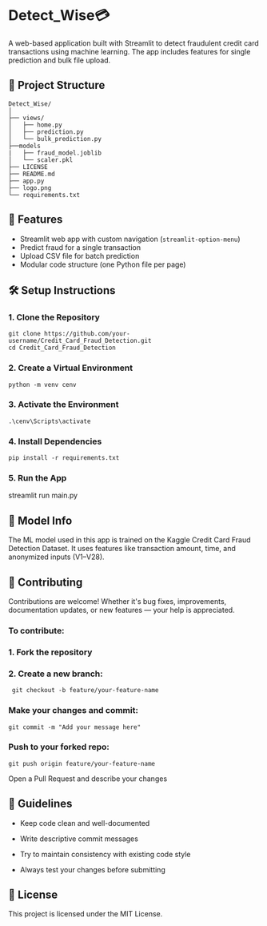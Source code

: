 # Detect_Wise💳 

A web-based application built with Streamlit to detect fraudulent credit card transactions using machine learning. The app includes features for single prediction and bulk file upload.



## 📂 Project Structure

    Detect_Wise/
    │
    ├── views/                  
    │   ├── home.py            
    │   ├── prediction.py       
    │   └── bulk_prediction.py 
    ├──models
    |   ├── fraud_model.joblib      
    │   └── scaler.pkl
    ├── LICENSE
    ├── README.md
    ├── app.py
    ├── logo.png     
    └── requirements.txt             
    
## 🚀 Features

- Streamlit web app with custom navigation (`streamlit-option-menu`)
- Predict fraud for a single transaction
- Upload CSV file for batch prediction
- Modular code structure (one Python file per page)



## 🛠️ Setup Instructions

### 1. Clone the Repository
    
    git clone https://github.com/your-username/Credit_Card_Fraud_Detection.git
    cd Credit_Card_Fraud_Detection

### 2. Create a Virtual Environment
    
    python -m venv cenv

### 3. Activate the Environment
    
    .\cenv\Scripts\activate

### 4. Install Dependencies
    
    pip install -r requirements.txt


### 5. Run the App
streamlit run main.py


## 🧪 Model Info
The ML model used in this app is trained on the Kaggle Credit Card Fraud Detection Dataset. It uses features like transaction amount, time, and anonymized inputs (V1–V28).


## 🤝 Contributing

Contributions are welcome! Whether it's bug fixes, improvements, documentation updates, or new features — your help is appreciated.

### To contribute:

### 1. Fork the repository
### 2. Create a new branch:
     git checkout -b feature/your-feature-name
### Make your changes and commit:
    git commit -m "Add your message here"
### Push to your forked repo:
    git push origin feature/your-feature-name
   Open a Pull Request and describe your changes

## 📌 Guidelines
- Keep code clean and well-documented

- Write descriptive commit messages

- Try to maintain consistency with existing code style

- Always test your changes before submitting

## 📃 License

This project is licensed under the MIT License.



